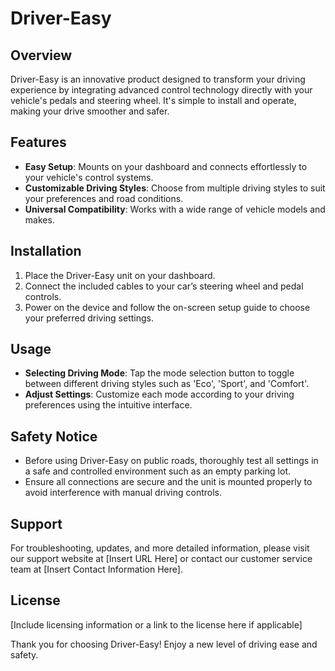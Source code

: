 # Driver-Easy

## Overview
Driver-Easy is an innovative product designed to transform your driving experience by integrating advanced control technology directly with your vehicle's pedals and steering wheel. It's simple to install and operate, making your drive smoother and safer.

## Features
- **Easy Setup**: Mounts on your dashboard and connects effortlessly to your vehicle's control systems.
- **Customizable Driving Styles**: Choose from multiple driving styles to suit your preferences and road conditions.
- **Universal Compatibility**: Works with a wide range of vehicle models and makes.

## Installation
1. Place the Driver-Easy unit on your dashboard.
2. Connect the included cables to your car’s steering wheel and pedal controls.
3. Power on the device and follow the on-screen setup guide to choose your preferred driving settings.

## Usage
- **Selecting Driving Mode**: Tap the mode selection button to toggle between different driving styles such as 'Eco', 'Sport', and 'Comfort'.
- **Adjust Settings**: Customize each mode according to your driving preferences using the intuitive interface.

## Safety Notice
- Before using Driver-Easy on public roads, thoroughly test all settings in a safe and controlled environment such as an empty parking lot.
- Ensure all connections are secure and the unit is mounted properly to avoid interference with manual driving controls.

## Support
For troubleshooting, updates, and more detailed information, please visit our support website at [Insert URL Here] or contact our customer service team at [Insert Contact Information Here].

## License
[Include licensing information or a link to the license here if applicable]

Thank you for choosing Driver-Easy! Enjoy a new level of driving ease and safety.
